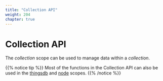 ```yaml
---
title: "Collection API"
weight: 204
chapter: true
---
```


# Collection API

The *collection* scope can be used to manage data within a *collection*.


{{% notice tip %}}
Most of the functions in the Collection API can also be used in the [thingsdb](../thingsdb-api) and [node](../node-api) scopes.
{{% /notice %}}
